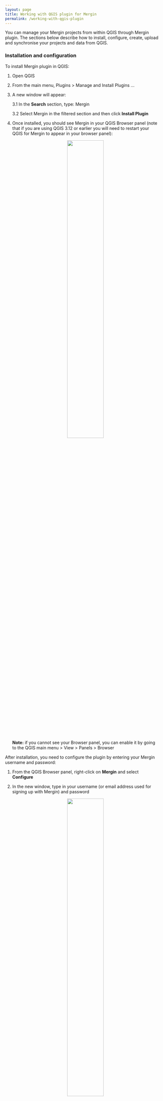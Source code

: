 ```yaml
---
layout: page
title: Working with QGIS plugin for Mergin
permalink: /working-with-qgis-plugin
---
```


You can manage your Mergin projects from within QGIS through Mergin plugin. The sections below describe how to install, configure, create, upload and synchronise your projects and data from QGIS.

### Installation and configuration

To install Mergin plugin in QGIS:

1. Open QGIS

2. From the main menu, Plugins > Manage and Install Plugins ...

3. A new window will appear:

	3.1 In the **Search** section, type: Mergin

	3.2 Select Mergin in the filtered section and then click **Install Plugin**

4. Once installed, you should see Mergin in your QGIS Browser panel (note that if you are using QGIS 3.12 or earlier you will need to restart your QGIS for Mergin to appear in your browser panel):

	<p align="center"><img src="../images/qgis-plugin/installation.png" width="50%"></p>

	**Note:** if you cannot see your Browser panel, you can enable it by going to the QGIS main menu > View > Panels > Browser

After installation, you need to configure the plugin by entering your Mergin username and password:

1. From the QGIS Browser panel, right-click on **Mergin** and select **Configure**

2. In the new window, type in your username (or email address used for signing up with Mergin) and password

	<p align="center"><img src="../images/qgis-plugin/configure.png" width="50%"></p>

You can select to store the password. For that you need to have already configured your [QGIS password manager](https://docs.qgis.org/3.10/en/docs/user_manual/auth_system/auth_overview.html?highlight=password#master-password)


### Downloading projects
Once you have configured the plugin with your Mergin credentials, you should be able to see the following sections under the Mergin in your QGIS Browser panel:

* My projects

* Shared with me

* Explore

You can select one of the categories and see the listed projects. To download a project:

1. Right-click on the project and select **Download**

	<p align="center"><img src="../images/qgis-plugin/download.png" width="50%"></p>

2. A new window will appear to save the project under a folder on your PC. Browse to the folder you want to download your project to and click **Select folder**

	<p align="center"><img src="../images/qgis-plugin/download-progress.png" width="50%"></p>

3. Once the download is completed, you will be presented with an option to open the project in QGIS:

	<p align="center"><img src="../images/qgis-plugin/download-open.png" width="50%"></p>

Selecting **Yes** will open the project and all the associated layers.

### Synchronising project and data

You can make changes to your project and data. The changes can be synchronised back to Mergin. The plugin also presents you with an option to see which layers and files have been changed.

To synchronise the data back to Mergin:

1. Right-click on the project from the list on your Mergin projects under the Browser panel in QGIS and select **Status**:

	<p align="center"><img src="../images/qgis-plugin/sync-status.png" width="50%"></p>

2. A new window should appear listing the pending changes to be synchronised:

	<p align="center"><img src="../images/qgis-plugin/sync-status-2.png" width="50%"></p>

    **Note:** In addition to the status of changed files, you can also see detailed changes to your survey layer(s) (GeoPackage) i.e. the number of added, modified and deleted features.

3. Once you confirm the status of changes, you can right-click on the project from the Browser panel under Mergin and select **Synchronize**.

**Note:** Synchronising data and project will work in both ways: all your changes will be uploaded to the server and any pending changes from the server edition of your files will be downloaded and appended to your local files. Therefore, when synchronisation process is completed, your local files and the copy of files on the server will be identical.

### Creating a new Mergin project

You can create a new Mergin project using the plugin. The plugin offers two options:

* Create a new blank project: with this option, you can create a new blank project on the Mergin server. You can then download the project locally and move your QGIS files and layers to the downloaded empty folder. Once you have all your data under the local folder, you can then synchronise your project to upload all the new files and layers.

	<p align="center"><img src="../images/qgis-plugin/create-blank.png" width="50%"></p>

* Create a new project from an existing folder: provided that you have all your data and project, you can create the project from an existing local folder:

	<p align="center"><img src="../images/qgis-plugin/create-existing.png" width="50%"></p>

	**Note:** You need to have all your files and layers relative to the project file (the default option in [QGIS](https://docs.qgis.org/3.10/en/docs/user_manual/introduction/qgis_configuration.html#general-properties))

	**Note:** There should be only one QGIS project (qgs or qgz file) within the folder (or subfolders).

The plugin allows you to create the project under your own name or an organization you are a member of, provided that you have write access to the name space.

### Cloning an existing project

With the plugin, you can make a copy of one of your existing projects or the ones shared with you. Simply right-click on the project under the **Browser panel > Mergin** and select **Clone**. In the new window, select the **Owner** from the drop-down menu and type your new **Project Name**.


	<p align="center"><img src="../images/qgis-plugin/clone.png" width="50%"></p>

### Deleting a project

You can delete a Mergin project either on your PC (locally) or on the Mergin server. To be able to delete the project on the Mergin server, you need to first delete the files locally.

To delete a project, in the Browser panel, right-click on the project and select **Remove locally**. Once the project is deleted from the PC, you can remove it from the server by right-clicking on the project again and selecting **Remove from server**. Warning: this operation is not undoable and all data in the project will be permanently deleted.

### QGIS variables

The plugin adds several variables that can be used in QGIS expressions:

| Variable name               | Sample value                     | Scope   | Description |
|-----------------------------|----------------------------------|---------|-------------|
| `@mergin_username`          | `martin`                         | global  | Name of the user currently logged in to Mergin |
| `@mergin_url`               | `https://public.cloudmergin.com` | global  | URL of the Mergin service |
| `@mergin_project_name`      | `Tree survey`                    | project | Name of the active Mergin project  |
| `@mergin_project_owner`     | `martin`                         | project | Name of the owner of the active Mergin project |
| `@mergin_project_full_name` | `martin/Tree survey`             | project | Owner and project name joined with a forward slash |
| `@mergin_project_version`   | `42`                             | project | Current version of the active Mergin project |

A common use case is to use `@mergin_username` as the default value for one of the fields in a survey layer to automatically track who has added (and/or modified) a particular record.
